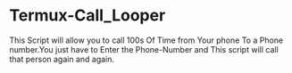 # Termux-Call_Looper
This Script will allow you to call 100s Of Time from Your phone To a Phone number.You just have to Enter the Phone-Number and This script will call that person again and again.
